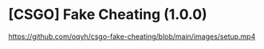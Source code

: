 # [CSGO] Fake Cheating (1.0.0)
https://github.com/oqyh/csgo-fake-cheating/blob/main/images/setup.mp4

